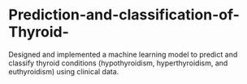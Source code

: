 # Prediction-and-classification-of-Thyroid-
Designed and implemented a machine learning model to predict and classify thyroid conditions (hypothyroidism, hyperthyroidism, and euthyroidism) using clinical data.
